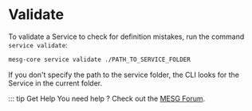 # Validate

To validate a Service to check for definition mistakes, run the command `service validate`:

```bash
mesg-core service validate ./PATH_TO_SERVICE_FOLDER
```

If you don't specify the path to the service folder, the CLI looks for the Service in the current folder.

::: tip Get Help
You need help ? Check out the <a href="https://forum.mesg.com" target="_blank">MESG Forum</a>.
